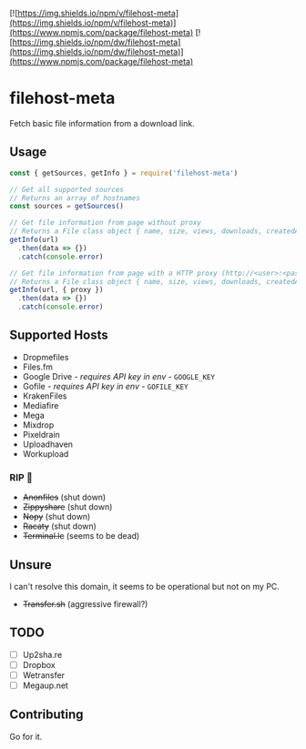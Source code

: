 [![https://img.shields.io/npm/v/filehost-meta](https://img.shields.io/npm/v/filehost-meta)](https://www.npmjs.com/package/filehost-meta) [![https://img.shields.io/npm/dw/filehost-meta](https://img.shields.io/npm/dw/filehost-meta)](https://www.npmjs.com/package/filehost-meta)

# filehost-meta

Fetch basic file information from a download link.

## Usage

```js
const { getSources, getInfo } = require('filehost-meta')

// Get all supported sources
// Returns an array of hostnames
const sources = getSources()

// Get file information from page without proxy
// Returns a File class object { name, size, views, downloads, createdAt, updatedAt }
getInfo(url)
  .then(data => {})
  .catch(console.error)

// Get file information from page with a HTTP proxy (http://<user>:<pass>@<ip>:<port>)
// Returns a File class object { name, size, views, downloads, createdAt, updatedAt }
getInfo(url, { proxy })
  .then(data => {})
  .catch(console.error)
```

## Supported Hosts

- Dropmefiles
- Files.fm
- Google Drive - *requires API key in env* - `GOOGLE_KEY`
- Gofile - *requires API key in env* - `GOFILE_KEY`
- KrakenFiles
- Mediafire
- Mega
- Mixdrop
- Pixeldrain
- Uploadhaven
- Workupload

### RIP 🥀

- ~~Anonfiles~~ (shut down)
- ~~Zippyshare~~ (shut down)
- ~~Nopy~~ (shut down)
- ~~Racaty~~ (shut down)
- ~~Terminal.lc~~ (seems to be dead)

## Unsure
I can't resolve this domain, it seems to be operational but not on my PC.
- ~~Transfer.sh~~ (aggressive firewall?)

## TODO

- [ ] Up2sha.re
- [ ] Dropbox
- [ ] Wetransfer
- [ ] Megaup.net

## Contributing

Go for it.